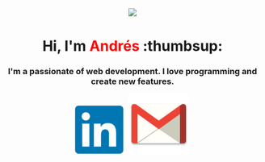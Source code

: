 <div id = "header" align="center">
    <img src="https://64.media.tumblr.com/604ce393cef474ee082433b535f272d3/026a1af30e0751b5-79/s400x600/b051f682adf5ccb0e0f87bb3d2fb2f26dc622518.gifv" width="200"/>
    <h1 align ="center">Hi, I'm <span style="color: #ff0000">Andrés</span> :thumbsup:</h1>
    <h3 align ="center">I'm a passionate of web development. I love programming and create new features.</h3>
</div>
<div align="center">
    <img src="https://github.com/devicons/devicon/blob/master/icons/linkedin/linkedin-original.svg" target="https://www.linkedin.com/in/andresito87/" title="LinkedIn" alt="LinkedIn" width="100"
 height="100" />&nbsp;
    <img src="https://github.com/shahbajjamil/Social-Meadia-Icons/blob/master/Icons-logos/gmail.png" title="LinkedIn" alt="LinkedIn" width="120"
 height="120" />&nbsp;
</div>


<!--
**andresito87/andresito87** is a ✨ _special_ ✨ repository because its `README.md` (this file) appears on your GitHub profile.

Here are some ideas to get you started:

- 🔭 I’m currently working on ...
- 🌱 I’m currently learning ...
- 👯 I’m looking to collaborate on ...
- 🤔 I’m looking for help with ...
- 💬 Ask me about ...
- 📫 How to reach me: ...
- 😄 Pronouns: ...
- ⚡ Fun fact: ...
-->
